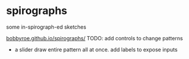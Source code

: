 # spirographs
some in-spirograph-ed sketches 
 
[bobbyroe.github.io/spirographs/](https://bobbyroe.github.io/spirographs/)
 TODO: add controls to change patterns 
  * a slider 
 draw entire pattern all at once. 
 add labels to expose inputs 

